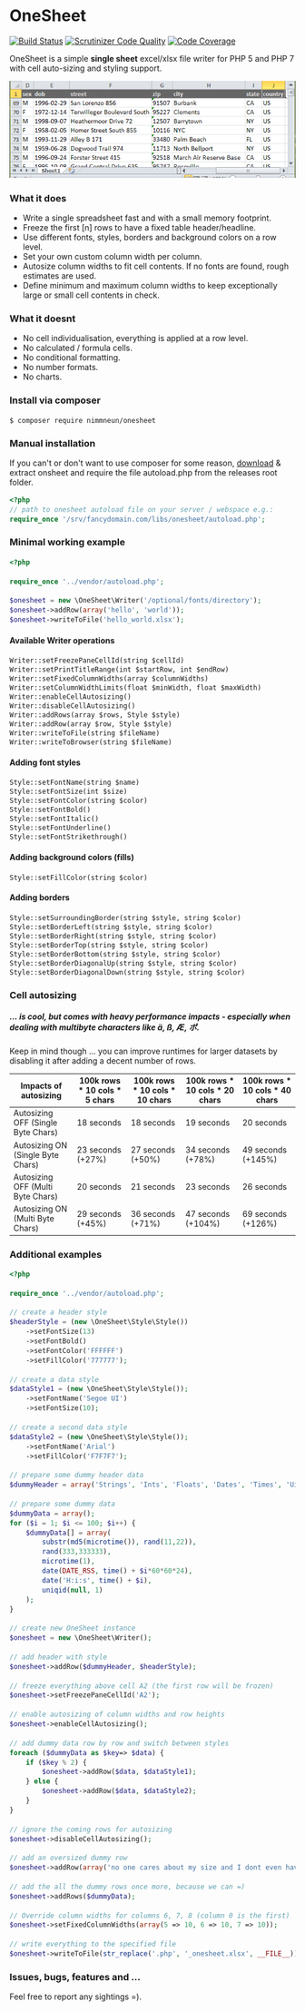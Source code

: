 # OneSheet

[![Build Status](https://travis-ci.org/nimmneun/onesheet.svg?branch=master)](https://travis-ci.org/nimmneun/onesheet)
[![Scrutinizer Code Quality](https://scrutinizer-ci.com/g/nimmneun/onesheet/badges/quality-score.png?b=master)](https://scrutinizer-ci.com/g/nimmneun/onesheet/?branch=master)
[![Code Coverage](https://scrutinizer-ci.com/g/nimmneun/onesheet/badges/coverage.png?b=master)](https://scrutinizer-ci.com/g/nimmneun/onesheet/?branch=master)

OneSheet is a simple **single sheet** excel/xlsx file writer for PHP 5 and PHP 7 with cell auto-sizing and styling support.

![alt text](autosizing_excel_screencap.png "OneSheet excel output example")

### What it does
- Write a single spreadsheet fast and with a small memory footprint.
- Freeze the first [n] rows to have a fixed table header/headline.
- Use different fonts, styles, borders and background colors on a row level.
- Set your own custom column width per column.
- Autosize column widths to fit cell contents. If no fonts are found, rough estimates are used.
- Define minimum and maximum column widths to keep exceptionally large or small cell contents in check.

### What it doesnt
- No cell individualisation, everything is applied at a row level.
- No calculated / formula cells.
- No conditional formatting.
- No number formats.
- No charts.

### Install via composer
```
$ composer require nimmneun/onesheet
```

### Manual installation
If you can't or don't want to use composer for some reason,
[download](https://github.com/nimmneun/onesheet/releases/latest) & extract onsheet and require the file autoload.php from the releases root folder.
```php
<?php
// path to onesheet autoload file on your server / webspace e.g.:
require_once '/srv/fancydomain.com/libs/onesheet/autoload.php';
```

### Minimal working example
```php
<?php

require_once '../vendor/autoload.php';

$onesheet = new \OneSheet\Writer('/optional/fonts/directory');
$onesheet->addRow(array('hello', 'world'));
$onesheet->writeToFile('hello_world.xlsx');
```

#### Available Writer operations
```
Writer::setFreezePaneCellId(string $cellId)
Writer::setPrintTitleRange(int $startRow, int $endRow)
Writer::setFixedColumnWidths(array $columnWidths)
Writer::setColumnWidthLimits(float $minWidth, float $maxWidth)
Writer::enableCellAutosizing()
Writer::disableCellAutosizing()
Writer::addRows(array $rows, Style $style)
Writer::addRow(array $row, Style $style)
Writer::writeToFile(string $fileName)
Writer::writeToBrowser(string $fileName)
```

#### Adding font styles
```
Style::setFontName(string $name)
Style::setFontSize(int $size)
Style::setFontColor(string $color)
Style::setFontBold()
Style::setFontItalic()
Style::setFontUnderline()
Style::setFontStrikethrough()
```
#### Adding background colors (fills)
```
Style::setFillColor(string $color)
```

#### Adding borders
```
Style::setSurroundingBorder(string $style, string $color)
Style::setBorderLeft(string $style, string $color)
Style::setBorderRight(string $style, string $color)
Style::setBorderTop(string $style, string $color)
Style::setBorderBottom(string $style, string $color)
Style::setBorderDiagonalUp(string $style, string $color)
Style::setBorderDiagonalDown(string $style, string $color)
```

### Cell autosizing
##### ... is cool, but comes with heavy performance impacts - especially when dealing with multibyte characters like ä, ß, Æ, ポ.
Keep in mind though ... you can improve runtimes for larger datasets by disabling it after adding a decent number of rows.

| Impacts of autosizing                 | 100k rows * 10 cols * 5 chars | 100k rows * 10 cols * 10 chars | 100k rows * 10 cols * 20 chars | 100k rows * 10 cols * 40 chars |
| ------------------------------------- | ----------------------------- | ------------------------------ | ------------------------------ | ------------------------------ |
| Autosizing OFF (Single Byte Chars)    | 18 seconds                    | 18 seconds                     | 19 seconds                     | 20 seconds                     |
| Autosizing ON  (Single Byte Chars)    | 23 seconds (+27%)             | 27 seconds (+50%)              | 34 seconds (+78%)              | 49 seconds (+145%)             |
| Autosizing OFF (Multi Byte Chars)     | 20 seconds                    | 21 seconds                     | 23 seconds                     | 26 seconds                     |
| Autosizing ON  (Multi Byte Chars)     | 29 seconds (+45%)             | 36 seconds (+71%)              | 47 seconds (+104%)             | 69 seconds (+126%)             |

### Additional examples
```php
<?php

require_once '../vendor/autoload.php';

// create a header style
$headerStyle = (new \OneSheet\Style\Style())
    ->setFontSize(13)
    ->setFontBold()
    ->setFontColor('FFFFFF')
    ->setFillColor('777777');

// create a data style
$dataStyle1 = (new \OneSheet\Style\Style());
    ->setFontName('Segoe UI')
    ->setFontSize(10);

// create a second data style
$dataStyle2 = (new \OneSheet\Style\Style());
    ->setFontName('Arial')
    ->setFillColor('F7F7F7');

// prepare some dummy header data
$dummyHeader = array('Strings', 'Ints', 'Floats', 'Dates', 'Times', 'Uids');

// prepare some dummy data
$dummyData = array();
for ($i = 1; $i <= 100; $i++) {
    $dummyData[] = array(
        substr(md5(microtime()), rand(11,22)),
        rand(333,333333),
        microtime(1),
        date(DATE_RSS, time() + $i*60*60*24),
        date('H:i:s', time() + $i),
        uniqid(null, 1)
    );
}

// create new OneSheet instance
$onesheet = new \OneSheet\Writer();

// add header with style
$onesheet->addRow($dummyHeader, $headerStyle);

// freeze everything above cell A2 (the first row will be frozen)
$onesheet->setFreezePaneCellId('A2');

// enable autosizing of column widths and row heights
$onesheet->enableCellAutosizing();

// add dummy data row by row and switch between styles
foreach ($dummyData as $key=> $data) {
    if ($key % 2) {
        $onesheet->addRow($data, $dataStyle1);
    } else {
        $onesheet->addRow($data, $dataStyle2);
    }
}

// ignore the coming rows for autosizing
$onesheet->disableCellAutosizing();

// add an oversized dummy row
$onesheet->addRow(array('no one cares about my size and I dont even have a special style!'));

// add the all the dummy rows once more, because we can =)
$onesheet->addRows($dummyData);

// Override column widths for columns 6, 7, 8 (column 0 is the first)
$onesheet->setFixedColumnWidths(array(5 => 10, 6 => 10, 7 => 10));

// write everything to the specified file
$onesheet->writeToFile(str_replace('.php', '_onesheet.xlsx', __FILE__));
```

### Issues, bugs, features and ...
Feel free to report any sightings =).
